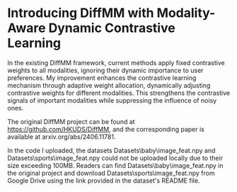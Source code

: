 # Introducing DiffMM with Modality-Aware Dynamic Contrastive Learning
 In the existing DiffMM framework, current methods apply fixed contrastive weights to all modalities, ignoring their dynamic importance to user preferences. My improvement enhances the contrastive learning mechanism through adaptive weight allocation, dynamically adjusting contrastive weights for different modalities. This strengthens the contrastive signals of important modalities while suppressing the influence of noisy ones.
 
 The original DiffMM project can be found at https://github.com/HKUDS/DiffMM, and the corresponding paper is available at arxiv.org/abs/2406.11781.
 
 In the code I uploaded, the datasets Datasets\baby\image_feat.npy and Datasets\sports\image_feat.npy could not be uploaded locally due to their size exceeding 100MB. Readers can find Datasets\baby\image_feat.npy in the original project and download Datasets\sports\image_feat.npy from Google Drive using the link provided in the dataset's README file.
